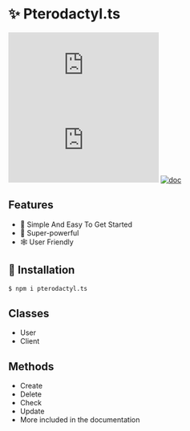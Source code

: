 # ✨ Pterodactyl.ts

[![downloadsBadge](https://img.shields.io/npm/dt/pterodactyl.ts?style=for-the-badge)](https://npmjs.com/package/pterodactyl.ts)
[![versionBadge](https://img.shields.io/npm/v/pterodactyl.ts?style=for-the-badge)](https://npmjs.com/pterodactyl.ts)
[![doc](https://img.shields.io/badge/Documentation-Click%20here-blue?style=for-the-badge)](https://pterodactyl.lonley/tk)

## Features
- 🔌 Simple And Easy To Get Started
- 🚀 Super-powerful
- 🕸️ User Friendly

## 📌 Installation
 ```sh 
 $ npm i pterodactyl.ts
 ```

## Classes 
  - User
  - Client
## Methods
- Create
- Delete
- Check
- Update
- More included in the documentation


